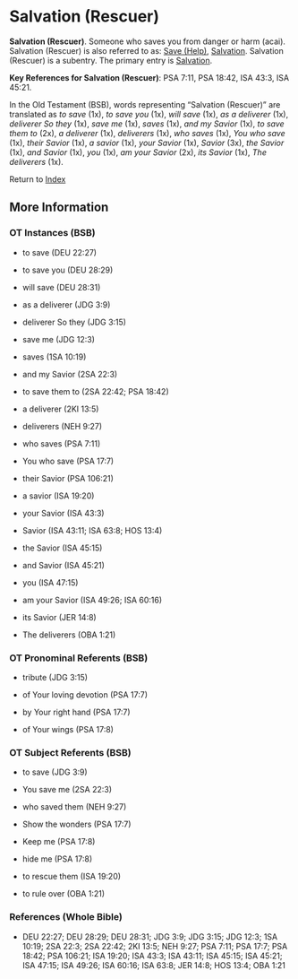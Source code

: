 # Salvation (Rescuer)
**Salvation (Rescuer)**. 
Someone who saves you from danger or harm (acai). 
Salvation (Rescuer) is also referred to as: 
[Save (Help)](Help.md), [Salvation](Salvation.md). 
Salvation (Rescuer) is a subentry. The primary entry is 
[Salvation](Salvation.md). 


**Key References for Salvation (Rescuer)**: 
PSA 7:11, PSA 18:42, ISA 43:3, ISA 45:21. 


In the Old Testament (BSB), words representing “Salvation (Rescuer)” are translated as 
*to save* (1x), *to save you* (1x), *will save* (1x), *as a deliverer* (1x), *deliverer So they* (1x), *save me* (1x), *saves* (1x), *and my Savior* (1x), *to save them to* (2x), *a deliverer* (1x), *deliverers* (1x), *who saves* (1x), *You who save* (1x), *their Savior* (1x), *a savior* (1x), *your Savior* (1x), *Savior* (3x), *the Savior* (1x), *and Savior* (1x), *you* (1x), *am your Savior* (2x), *its Savior* (1x), *The deliverers* (1x). 




Return to [Index](00-Index.md)

## More Information

### OT Instances (BSB)

* to save (DEU 22:27)

* to save you (DEU 28:29)

* will save (DEU 28:31)

* as a deliverer (JDG 3:9)

* deliverer So they (JDG 3:15)

* save me (JDG 12:3)

* saves (1SA 10:19)

* and my Savior (2SA 22:3)

* to save them to (2SA 22:42; PSA 18:42)

* a deliverer (2KI 13:5)

* deliverers (NEH 9:27)

* who saves (PSA 7:11)

* You who save (PSA 17:7)

* their Savior (PSA 106:21)

* a savior (ISA 19:20)

* your Savior (ISA 43:3)

* Savior (ISA 43:11; ISA 63:8; HOS 13:4)

* the Savior (ISA 45:15)

* and Savior (ISA 45:21)

* you (ISA 47:15)

* am your Savior (ISA 49:26; ISA 60:16)

* its Savior (JER 14:8)

* The deliverers (OBA 1:21)



### OT Pronominal Referents (BSB)

* tribute (JDG 3:15)

* of Your loving devotion (PSA 17:7)

* by Your right hand (PSA 17:7)

* of Your wings (PSA 17:8)



### OT Subject Referents (BSB)

* to save (JDG 3:9)

* You save me (2SA 22:3)

* who saved them (NEH 9:27)

* Show the wonders (PSA 17:7)

* Keep me (PSA 17:8)

* hide me (PSA 17:8)

* to rescue them (ISA 19:20)

* to rule over (OBA 1:21)



### References (Whole Bible)

* DEU 22:27; DEU 28:29; DEU 28:31; JDG 3:9; JDG 3:15; JDG 12:3; 1SA 10:19; 2SA 22:3; 2SA 22:42; 2KI 13:5; NEH 9:27; PSA 7:11; PSA 17:7; PSA 18:42; PSA 106:21; ISA 19:20; ISA 43:3; ISA 43:11; ISA 45:15; ISA 45:21; ISA 47:15; ISA 49:26; ISA 60:16; ISA 63:8; JER 14:8; HOS 13:4; OBA 1:21



